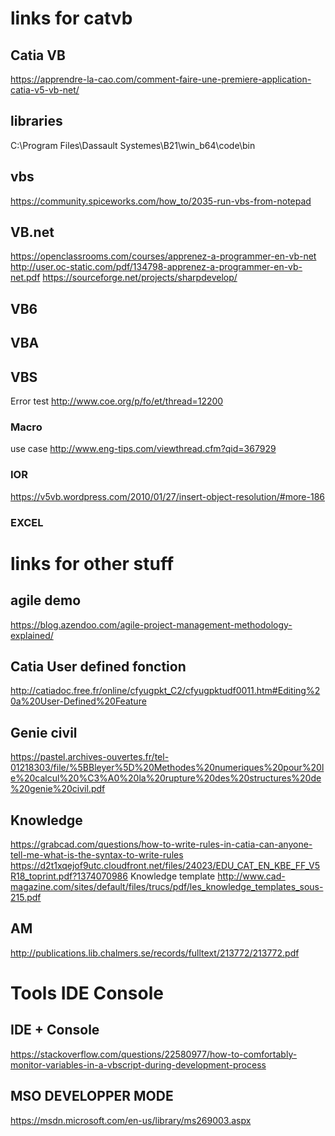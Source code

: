# links for catvb
## Catia VB
https://apprendre-la-cao.com/comment-faire-une-premiere-application-catia-v5-vb-net/
## libraries
C:\Program Files\Dassault Systemes\B21\win_b64\code\bin
## vbs
https://community.spiceworks.com/how_to/2035-run-vbs-from-notepad
## VB.net
https://openclassrooms.com/courses/apprenez-a-programmer-en-vb-net
http://user.oc-static.com/pdf/134798-apprenez-a-programmer-en-vb-net.pdf
https://sourceforge.net/projects/sharpdevelop/
## VB6
## VBA
## VBS
Error test http://www.coe.org/p/fo/et/thread=12200
### Macro
use case http://www.eng-tips.com/viewthread.cfm?qid=367929
### IOR
https://v5vb.wordpress.com/2010/01/27/insert-object-resolution/#more-186
### EXCEL

# links for other stuff
## agile demo 
https://blog.azendoo.com/agile-project-management-methodology-explained/
## Catia User defined fonction
http://catiadoc.free.fr/online/cfyugpkt_C2/cfyugpktudf0011.htm#Editing%20a%20User-Defined%20Feature

## Genie civil
https://pastel.archives-ouvertes.fr/tel-01218303/file/%5BBleyer%5D%20Methodes%20numeriques%20pour%20le%20calcul%20%C3%A0%20la%20rupture%20des%20structures%20de%20genie%20civil.pdf

## Knowledge
https://grabcad.com/questions/how-to-write-rules-in-catia-can-anyone-tell-me-what-is-the-syntax-to-write-rules
https://d2t1xqejof9utc.cloudfront.net/files/24023/EDU_CAT_EN_KBE_FF_V5R18_toprint.pdf?1374070986
Knowledge template http://www.cad-magazine.com/sites/default/files/trucs/pdf/les_knowledge_templates_sous-215.pdf

## AM
http://publications.lib.chalmers.se/records/fulltext/213772/213772.pdf
# Tools IDE Console
## IDE + Console
https://stackoverflow.com/questions/22580977/how-to-comfortably-monitor-variables-in-a-vbscript-during-development-process
## MSO DEVELOPPER MODE
https://msdn.microsoft.com/en-us/library/ms269003.aspx
